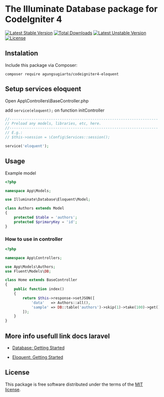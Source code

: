 # The Illuminate Database package for CodeIgniter 4

[![Latest Stable Version](https://poser.pugx.org/agungsugiarto/codeigniter4-eloquent/v)](https://packagist.org/packages/agungsugiarto/codeigniter4-eloquent)
[![Total Downloads](https://poser.pugx.org/agungsugiarto/codeigniter4-eloquent/downloads)](https://packagist.org/packages/agungsugiarto/codeigniter4-eloquent)
[![Latest Unstable Version](https://poser.pugx.org/agungsugiarto/codeigniter4-eloquent/v/unstable)](https://packagist.org/packages/agungsugiarto/codeigniter4-eloquent)
[![License](https://poser.pugx.org/agungsugiarto/codeigniter4-eloquent/license)](https://packagist.org/packages/agungsugiarto/codeigniter4-eloquent)

## Instalation

Include this package via Composer:

```console
composer require agungsugiarto/codeigniter4-eloquent
```

## Setup services eloquent
Open App\Controllers\BaseController.php

add `service(eloquent);` on function initController
```php
//--------------------------------------------------------------------
// Preload any models, libraries, etc, here.
//--------------------------------------------------------------------
// E.g.:
// $this->session = \Config\Services::session();

service('eloquent');
```
## Usage

Example model
```php
<?php

namespace App\Models;

use Illuminate\Database\Eloquent\Model;

class Authors extends Model
{
    protected $table = 'authors';
    protected $primaryKey = 'id';
}

```

### How to use in controller
```php
<?php 

namespace App\Controllers;

use App\Models\Authors;
use Fluent\Models\DB;

class Home extends BaseController
{
	public function index()
	{
		return $this->response->setJSON([
			'data'   => Authors::all(),
			'sample' => DB::table('authors')->skip(1)->take(100)->get(),
		]);
	}
}

```

## More info usefull link docs laravel
- [Database: Getting Started](https://laravel.com/docs/7.x/database)

- [Eloquent: Getting Started](https://laravel.com/docs/7.x/eloquent)

## License

This package is free software distributed under the terms of the [MIT license](LICENSE.md).

